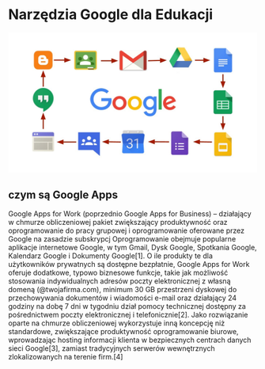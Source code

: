 #  Narzędzia Google dla Edukacji
![](Foto1.jpg)

##  czym są Google Apps
Google Apps for Work (poprzednio Google Apps for Business) – działający w chmurze obliczeniowej pakiet zwiększający produktywność oraz oprogramowanie do pracy grupowej i oprogramowanie oferowane przez Google na zasadzie subskrypcj
Oprogramowanie obejmuje popularne aplikacje internetowe Google, w tym Gmail, Dysk Google, Spotkania Google, Kalendarz Google i Dokumenty Google[1]. O ile produkty te dla użytkowników prywatnych są dostępne bezpłatnie, Google Apps for Work oferuje dodatkowe, typowo biznesowe funkcje, takie jak możliwość stosowania indywidualnych adresów poczty elektronicznej z własną domeną (@twojafirma.com), minimum 30 GB przestrzeni dyskowej do przechowywania dokumentów i wiadomości e-mail oraz działający 24 godziny na dobę 7 dni w tygodniu dział pomocy technicznej dostępny za pośrednictwem poczty elektronicznej i telefonicznie[2]. Jako rozwiązanie oparte na chmurze obliczeniowej wykorzystuje inną koncepcję niż standardowe, zwiększające produktywność oprogramowanie biurowe, wprowadzając hosting informacji klienta w bezpiecznych centrach danych sieci Google[3], zamiast tradycyjnych serwerów wewnętrznych zlokalizowanych na terenie firm.[4]
